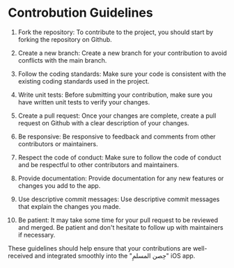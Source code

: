 # Controbution Guidelines

1. Fork the repository: To contribute to the project, you should start by forking the repository on Github.

2. Create a new branch: Create a new branch for your contribution to avoid conflicts with the main branch.

3. Follow the coding standards: Make sure your code is consistent with the existing coding standards used in the project.

4. Write unit tests: Before submitting your contribution, make sure you have written unit tests to verify your changes.

5. Create a pull request: Once your changes are complete, create a pull request on Github with a clear description of your changes.

6. Be responsive: Be responsive to feedback and comments from other contributors or maintainers.

7. Respect the code of conduct: Make sure to follow the code of conduct and be respectful to other contributors and maintainers.

8. Provide documentation: Provide documentation for any new features or changes you add to the app.

9. Use descriptive commit messages: Use descriptive commit messages that explain the changes you made.

10. Be patient: It may take some time for your pull request to be reviewed and merged. Be patient and don't hesitate to follow up with maintainers if necessary.

These guidelines should help ensure that your contributions are well-received and integrated smoothly into the "حِصن المسلمِ" iOS app.